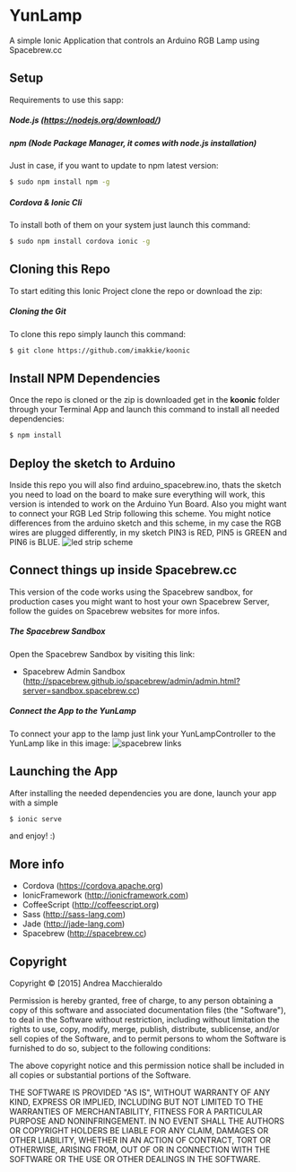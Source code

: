 # YunLamp

A simple Ionic Application that controls an Arduino RGB Lamp using Spacebrew.cc

## Setup

Requirements to use this sapp:

##### Node.js (https://nodejs.org/download/)

##### npm (Node Package Manager, it comes with node.js installation)
Just in case, if you want to update to npm latest version:
```sh
$ sudo npm install npm -g
```

##### Cordova & Ionic Cli
To install both of them on your system just launch this command:
```sh
$ sudo npm install cordova ionic -g
```

## Cloning this Repo
To start editing this Ionic Project clone the repo or download the zip:

##### Cloning the Git
To clone this repo simply launch this command:

```sh
$ git clone https://github.com/imakkie/koonic
```

## Install NPM Dependencies
Once the repo is cloned or the zip is downloaded get in the **koonic** folder through your Terminal App and launch this command to install all needed dependencies:
```sh
$ npm install
```

## Deploy the sketch to Arduino
Inside this repo you will also find arduino_spacebrew.ino, thats the sketch you need to load on the board to make sure everything will work, this version is intended to work on the Arduino Yun Board.
Also you might want to connect your RGB Led Strip following this scheme.
You might notice differences from the arduino sketch and this scheme, in my case the RGB wires are plugged differently, in my sketch PIN3 is RED, PIN5 is GREEN and PIN6 is BLUE.
![led strip scheme](https://learn.adafruit.com/system/assets/assets/000/002/692/original/led_strips_ledstripfet.gif)

## Connect things up inside Spacebrew.cc
This version of the code works using the Spacebrew sandbox, for production cases you might want to host your own Spacebrew Server, follow the guides on Spacebrew websites for more infos.

##### The Spacebrew Sandbox
Open the Spacebrew Sandbox by visiting this link:
* Spacebrew Admin Sandbox (http://spacebrew.github.io/spacebrew/admin/admin.html?server=sandbox.spacebrew.cc)

##### Connect the App to the YunLamp
To connect your app to the lamp just link your YunLampController to the YunLamp like in this image:
![spacebrew links](http://www.koodit.it/macchie/spacebrew_yunlamp_link.png)

## Launching the App
After installing the needed dependencies you are done, launch your app with a simple
```sh
$ ionic serve
```
and enjoy! :)


## More info

* Cordova (https://cordova.apache.org)
* IonicFramework (http://ionicframework.com)
* CoffeeScript (http://coffeescript.org)
* Sass (http://sass-lang.com)
* Jade (http://jade-lang.com)
* Spacebrew (http://spacebrew.cc)

## Copyright
Copyright © [2015] Andrea Macchieraldo

Permission is hereby granted, free of charge, to any person obtaining a copy of this software and associated documentation files (the "Software"), to deal in the Software without restriction, including without limitation the rights to use, copy, modify, merge, publish, distribute, sublicense, and/or sell copies of the Software, and to permit persons to whom the Software is furnished to do so, subject to the following conditions:

The above copyright notice and this permission notice shall be included in all copies or substantial portions of the Software.

THE SOFTWARE IS PROVIDED "AS IS", WITHOUT WARRANTY OF ANY KIND, EXPRESS OR IMPLIED, INCLUDING BUT NOT LIMITED TO THE WARRANTIES OF MERCHANTABILITY, FITNESS FOR A PARTICULAR PURPOSE AND NONINFRINGEMENT. IN NO EVENT SHALL THE AUTHORS OR COPYRIGHT HOLDERS BE LIABLE FOR ANY CLAIM, DAMAGES OR OTHER LIABILITY, WHETHER IN AN ACTION OF CONTRACT, TORT OR OTHERWISE, ARISING FROM, OUT OF OR IN CONNECTION WITH THE SOFTWARE OR THE USE OR OTHER DEALINGS IN THE SOFTWARE.
